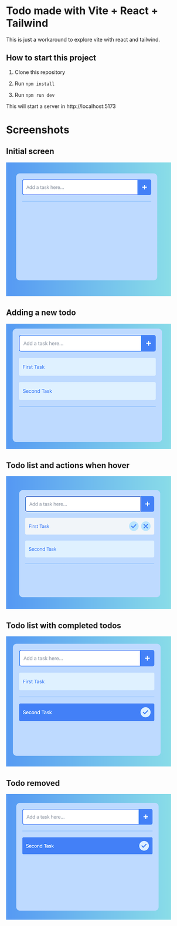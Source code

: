 # Todo made with Vite + React + Tailwind
This is just a workaround to explore vite with react and tailwind.

## How to start this project
1. Clone this repository

2. Run `npm install`

3. Run `npm run dev`

This will start a server in http://localhost:5173

# Screenshots

## Initial screen

![Screenshot](images/1.png)

## Adding a new todo

![Screenshot](images/2.png)

## Todo list and actions when hover

![Screenshot](images/3.png)

## Todo list with completed todos

![Screenshot](images/4.png)

## Todo removed

![Screenshot](images/5.png)
